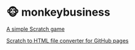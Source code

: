 # 🐵 monkeybusiness

[A simple Scratch game](https://scratch.mit.edu/projects/561229772/)

[Scratch to HTML file converter for GitHub pages](https://packager.turbowarp.org/)
